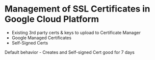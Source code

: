 # Management of SSL Certificates in Google Cloud Platform

- Existing 3rd party certs & keys to upload to Certificate Manager
- Google Managed Certificates
- Self-Signed Certs

Default behavior - Creates and Self-signed Cert good for 7 days
